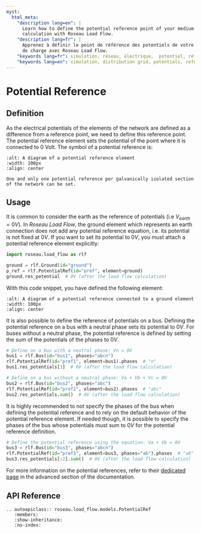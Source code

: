 ```yaml
---
myst:
  html_meta:
    "description lang=en": |
      Learn how to define the potential reference point of your medium-voltage or low-voltage network for a load flow
      calculation with Roseau Load Flow.
    "description lang=fr": |
      Apprenez à définir le point de référence des potentiels de votre réseau électrique pour un calcul d'écoulement
      de charge avec Roseau Load Flow.
    "keywords lang=fr": simulation, réseau, électrique,  potentiel, référence
    "keywords lang=en": simulation, distribution grid, potentials, reference
---
```


# Potential Reference

## Definition

As the electrical potentials of the elements of the network are defined as a difference from a
reference point, we need to define this reference point. The potential reference element sets the
potential of the point where it is connected to $0$ Volt. The symbol of a potential reference is:

```{image} /_static/PotentialRef.svg
:alt: A diagram of a potential reference element
:width: 100px
:align: center
```

```{note}
One and only one potential reference per galvanically isolated section of the network can be set.
```

## Usage

It is common to consider the earth as the reference of potentials (i.e $V_{earth} = 0V$). In
_Roseau Load Flow_, the ground element which represents an earth connection does not add any potential
reference equation, i.e. its potential is not fixed at $0V$. If you want to set its potential to $0V$,
you must attach a potential reference element explicitly:

```python
import roseau.load_flow as rlf

ground = rlf.Ground(id="ground")
p_ref = rlf.PotentialRef(id="pref", element=ground)
ground.res_potential  # 0V (after the load flow calculation)
```

With this code snippet, you have defined the following element:

```{image} /_static/PotentialRef_With_Ground.svg
:alt: A diagram of a potential reference connected to a ground element
:width: 100px
:align: center
```

It is also possible to define the reference of potentials on a bus. Defining the potential reference
on a bus with a neutral phase sets its potential to $0V$. For buses without a neutral phase, the
potential reference is defined by setting the sum of the potentials of the phases to $0V$.

```python
# Define on a bus with a neutral phase: Vn = 0V
bus1 = rlf.Bus(id="bus1", phases="abcn")
rlf.PotentialRef(id="pref1", element=bus1).phases  # "n"
bus1.res_potentials[3]  # 0V (after the load flow calculation)

# Define on a bus without a neutral phase: Va + Vb + Vc = 0V
bus2 = rlf.Bus(id="bus2", phases="abc")
rlf.PotentialRef(id="pref2", element=bus2).phases  # "abc"
bus2.res_potentials.sum()  # 0V (after the load flow calculation)
```

It is highly recommended to not specify the phases of the bus when defining the potential reference
and to rely on the default behavior of the potential reference element. If needed though, it is
possible to specify the phases of the bus whose potentials must sum to $0V$ for the potential
reference definition.

```python
# Define the potential reference using the equation: Va + Vb = 0V
bus3 = rlf.Bus(id="bus3", phases="abcn")
rlf.PotentialRef(id="pref3", element=bus3, phases="ab").phases  # "ab"
bus3.res_potentials[:2].sum()  # 0V (after the load flow calculation)
```

For more information on the potential references, refer to their [dedicated page](advanced-pref)
in the advanced section of the documentation.

## API Reference

```{eval-rst}
.. autoapiclass:: roseau.load_flow.models.PotentialRef
   :members:
   :show-inheritance:
   :no-index:
```
